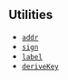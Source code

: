 ## Utilities

- [`addr`](./addr.md)
- [`sign`](./sign.md)
- [`label`](./label.md)
- [`deriveKey`](./derive-key.md)
